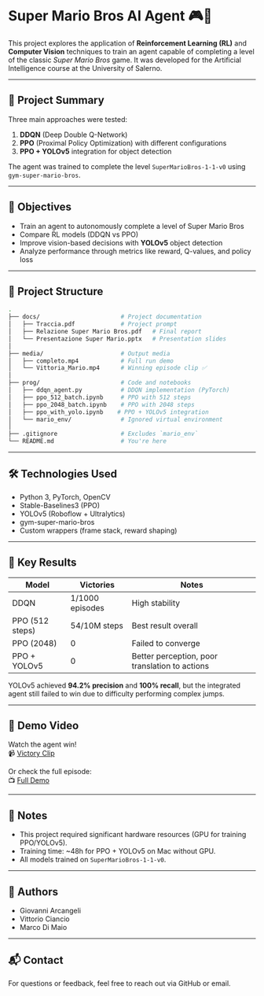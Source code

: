 # Super Mario Bros AI Agent 🎮🧠

This project explores the application of **Reinforcement Learning (RL)** and **Computer Vision** techniques to train an agent capable of completing a level of the classic *Super Mario Bros* game. It was developed for the Artificial Intelligence course at the University of Salerno.

---

## 📌 Project Summary

Three main approaches were tested:

1. **DDQN** (Deep Double Q-Network)
2. **PPO** (Proximal Policy Optimization) with different configurations
3. **PPO + YOLOv5** integration for object detection

The agent was trained to complete the level `SuperMarioBros-1-1-v0` using `gym-super-mario-bros`.

---

## 🧠 Objectives

- Train an agent to autonomously complete a level of Super Mario Bros
- Compare RL models (DDQN vs PPO)
- Improve vision-based decisions with **YOLOv5** object detection
- Analyze performance through metrics like reward, Q-values, and policy loss

---

## 📁 Project Structure

```bash
.
├── docs/                       # Project documentation
│   ├── Traccia.pdf             # Project prompt
│   ├── Relazione Super Mario Bros.pdf   # Final report
│   └── Presentazione Super Mario.pptx   # Presentation slides
│
├── media/                      # Output media
│   ├── completo.mp4            # Full run demo
│   └── Vittoria_Mario.mp4      # Winning episode clip ✅
│
├── prog/                       # Code and notebooks
│   ├── ddqn_agent.py           # DDQN implementation (PyTorch)
│   ├── ppo_512_batch.ipynb     # PPO with 512 steps
│   ├── ppo_2048_batch.ipynb    # PPO with 2048 steps
│   ├── ppo_with_yolo.ipynb    # PPO + YOLOv5 integration
│   └── mario_env/              # Ignored virtual environment
│
├── .gitignore                  # Excludes `mario_env`
└── README.md                   # You're here
```

---

## 🛠️ Technologies Used

- Python 3, PyTorch, OpenCV
- Stable-Baselines3 (PPO)
- YOLOv5 (Roboflow + Ultralytics)
- gym-super-mario-bros
- Custom wrappers (frame stack, reward shaping)

---

## 🎯 Key Results

| Model           | Victories         | Notes |
|----------------|-------------------|-------|
| DDQN           | 1/1000 episodes   | High stability |
| PPO (512 steps)| 54/10M steps      | Best result overall |
| PPO (2048)     | 0                 | Failed to converge |
| PPO + YOLOv5   | 0                 | Better perception, poor translation to actions |

YOLOv5 achieved **94.2% precision** and **100% recall**, but the integrated agent still failed to win due to difficulty performing complex jumps.

---

## 🎥 Demo Video

Watch the agent win!  
📹 [Victory Clip](media/Vittoria_Mario.mp4)

Or check the full episode:  
📺 [Full Demo](media/completo.mp4)

---

## 📌 Notes

- This project required significant hardware resources (GPU for training PPO/YOLOv5).
- Training time: ~48h for PPO + YOLOv5 on Mac without GPU.
- All models trained on `SuperMarioBros-1-1-v0`.

---

## 👥 Authors

- Giovanni Arcangeli  
- Vittorio Ciancio  
- Marco Di Maio  

---

## 📬 Contact

For questions or feedback, feel free to reach out via GitHub or email.

